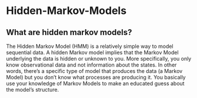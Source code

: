 # Hidden-Markov-Models
 ## What are hidden markov models?
The Hidden Markov Model (HMM) is a relatively simple way to model sequential data. 
A hidden Markov model implies that the Markov Model underlying the data is hidden or unknown to you. 
More specifically, you only know observational data and not information about the states. 
In other words, there’s a specific type of model that produces the data (a Markov Model) but you don’t know what processes are producing it. 
You basically use your knowledge of Markov Models to make an educated guess about the model’s structure.
